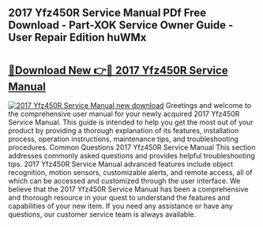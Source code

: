 ## 2017 Yfz450R Service Manual PDf Free Download - Part-XOK Service Owner Guide - User Repair Edition huWMx

# <h2><a href="http://bc45908.oget.top/?id=2017+Yfz450R+Service+Manual">🔗Download New 👉🔴 2017 Yfz450R Service Manual</a></h2>

[![2017 Yfz450R Service Manual new download](https://i.imgur.com/5g1atiW.png)](http://bc45908.oget.top/?id=2017+Yfz450R+Service+Manual)
Greetings and welcome to the comprehensive user manual for your newly acquired 2017 Yfz450R Service Manual. This guide is intended to help you get the most out of your product by providing a thorough explanation of its features, installation process, operation instructions, maintenance tips, and troubleshooting procedures. Common Questions 2017 Yfz450R Service Manual This section addresses commonly asked questions and provides helpful troubleshooting tips. 2017 Yfz450R Service Manual advanced features include object recognition, motion sensors, customizable alerts, and remote access, all of which can be accessed and customized through the user interface. We believe that the 2017 Yfz450R Service Manual has been a comprehensive and thorough resource in your quest to understand the features and capabilities of your new item. If you need any assistance or have any questions, our customer service team is always available.
